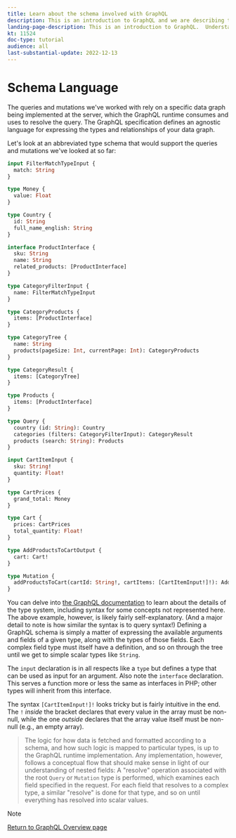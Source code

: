 ```yaml
---
title: Learn about the schema involved with GraphQL
description: This is an introduction to GraphQL and we are describing the schema. Some interesting patterns and ways to read the schema are provided
landing-page-description: This is an introduction to GraphQL.  Understanding the schema and how to interpret some of the elements 
kt: 11524
doc-type: tutorial
audience: all
last-substantial-update: 2022-12-13
---
```


# Schema Language

The queries and mutations we've worked with rely on a specific data graph being implemented at the server, which the GraphQL runtime
consumes and uses to resolve the query. The GraphQL specification defines an agnostic language for expressing the types
and relationships of your data graph.

Let's look at an abbreviated type schema that would support the queries and mutations we've looked at so far:

```graphql
input FilterMatchTypeInput {
  match: String
}

type Money {
  value: Float
}

type Country {
  id: String
  full_name_english: String
}

interface ProductInterface {
  sku: String
  name: String
  related_products: [ProductInterface]
}

type CategoryFilterInput {
  name: FilterMatchTypeInput
}

type CategoryProducts {
  items: [ProductInterface]
}

type CategoryTree {
  name: String
  products(pageSize: Int, currentPage: Int): CategoryProducts
}

type CategoryResult {
  items: [CategoryTree]
}

type Products {
  items: [ProductInterface]
}

type Query {
  country (id: String): Country
  categories (filters: CategoryFilterInput): CategoryResult
  products (search: String): Products
}

input CartItemInput {
  sku: String!
  quantity: Float!
}

type CartPrices {
  grand_total: Money
}

type Cart {
  prices: CartPrices
  total_quantity: Float!
}

type AddProductsToCartOutput {
  cart: Cart!
}

type Mutation {
  addProductsToCart(cartId: String!, cartItems: [CartItemInput!]!): AddProductsToCartOutput
}
```

You can delve into [the GraphQL documentation](https://graphql.org/learn/schema/) to learn about the details of the 
type system, including syntax for some concepts not represented here. The above example, however, is likely fairly self-explanatory.
(And a major detail to note is how similar the syntax is to query syntax!) Defining a GraphQL schema is simply a matter
of expressing the available arguments and fields of a given type, along with the types of those fields. Each complex field
type must itself have a definition, and so on through the tree until we get to simple scalar types like `String`.

The `input` declaration is in all respects like a `type` but defines a type that can be used as input for an argument.
Also note the `interface` declaration. This serves a function more or less the same as interfaces in PHP; other types will
inherit from this interface.

The syntax `[CartItemInput!]!` looks tricky but is fairly intuitive in the end. The `!` _inside_ the bracket declares that every
value in the array must be non-null, while the one _outside_ declares that the array value itself must be non-null (e.g., an empty array).

> The logic for how data is fetched and formatted according to a schema, and how such logic is mapped to particular types,
> is up to the GraphQL runtime implementation. Any implementation, however, follows a conceptual flow that should make sense
> in light of our understanding of nested fields: A "resolve" operation associated with the root `Query` or `Mutation` type
> is performed, which examines each field specified in the request. For each field that resolves to a complex type, a similar
> "resolve" is done for that type, and so on until everything has resolved into scalar values.

>[!NOTE]
>
>[Return to GraphQL Overview page](./overview.md)
